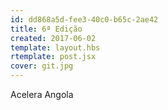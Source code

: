 ```yaml
---
id: dd868a5d-fee3-40c0-b65c-2ae42
title: 6ª Edição
created: 2017-06-02
template: layout.hbs
rtemplate: post.jsx
cover: git.jpg
---
```


Acelera Angola